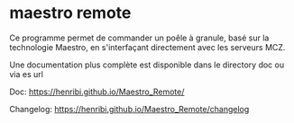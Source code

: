 # maestro remote

Ce programme permet de commander un poêle à granule, basé sur la technologie Maestro, en s'interfaçant directement avec les serveurs MCZ.

Une documentation plus complète est disponible dans le directory doc ou via es url

Doc: https://henribi.github.io/Maestro_Remote/

Changelog: https://henribi.github.io/Maestro_Remote/changelog
